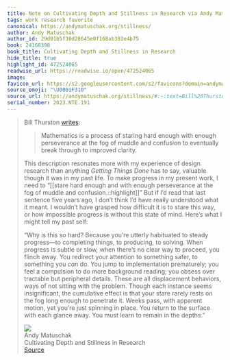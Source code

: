 ```yaml
---
title: Note on Cultivating Depth and Stillness in Research via Andy Matuschak
tags: work research favorite
canonical: https://andymatuschak.org/stillness/
author: Andy Matuschak
author_id: 29d01b5f30d28645e0f168ab383e4b75
book: 24168398
book_title: Cultivating Depth and Stillness in Research
hide_title: true
highlight_id: 472524065
readwise_url: https://readwise.io/open/472524065
image:
favicon_url: https://s2.googleusercontent.com/s2/favicons?domain=andymatuschak.org
source_emoji: "\U0001F310"
source_url: https://andymatuschak.org/stillness/#:~:text=Bill%20Thurston,in%20the%20depths.%E2%80%9D
serial_number: 2023.NTE.191
---
```

> Bill Thurston [writes](http://mathoverflow.net/users/9062/bill-thurston):
> 
> > Mathematics is a process of staring hard enough with enough perseverance at the fog of muddle and confusion to eventually break through to improved clarity.
> 
> This description resonates more with my experience of design research than anything *Getting Things Done* has to say, valuable though it was in my past life. To make progress in my present work, I need to “[[stare hard enough and with enough perseverance at the fog of muddle and confusion.::highlight]]” But if I’d read that last sentence five years ago, I don’t think I’d have really understood what it meant. I wouldn’t have grasped how difficult it is to stare this way, or how impossible progress is without this state of mind. Here’s what I might tell my past self:
> 
> “Why is this so hard? Because you’re utterly habituated to steady progress—to completing things, to producing, to solving. When progress is subtle or slow, when there’s no clear way to proceed, you flinch away. You redirect your attention to something safer, to something you *can* do. You jump to implementation prematurely; you feel a compulsion to do more background reading; you obsess over tractable but peripheral details. These are all displacement behaviors, ways of not sitting with the problem. Though each instance seems insignificant, the cumulative effect is that your stare rarely rests on the fog long enough to penetrate it. Weeks pass, with apparent motion, yet you’re just spinning in place. You return to the surface with each glance away. You must learn to remain in the depths.”
> <div class="quoteback-footer"><div class="quoteback-avatar"><img class="mini-favicon" src="https://s2.googleusercontent.com/s2/favicons?domain=andymatuschak.org"></div><div class="quoteback-metadata"><div class="metadata-inner"><span style="display:none">FROM:</span><div aria-label="Andy Matuschak" class="quoteback-author"> Andy Matuschak</div><div aria-label="Cultivating Depth and Stillness in Research" class="quoteback-title"> Cultivating Depth and Stillness in Research</div></div></div><div class="quoteback-backlink"><a target="_blank" aria-label="go to the full text of this quotation" rel="noopener" href="https://andymatuschak.org/stillness/#:~:text=Bill%20Thurston,in%20the%20depths.%E2%80%9D" class="quoteback-arrow"> Source</a></div></div>